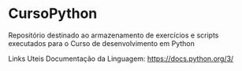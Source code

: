 # CursoPython
Repositório destinado ao armazenamento de exercícios e scripts executados para o Curso de desenvolvimento em Python

Links Uteis
Documentação da Linguagem: https://docs.python.org/3/
